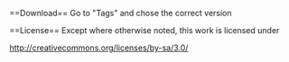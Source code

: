 ==Download==
Go to "Tags" and chose the correct version

==License==
Except where otherwise noted, this work is licensed under 

http://creativecommons.org/licenses/by-sa/3.0/